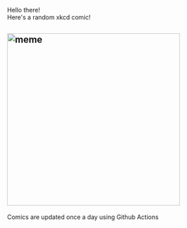 Hello there! <br>Here's a random xkcd comic!<br>
## <img src="https://imgs.xkcd.com/comics/reminders.png" alt="meme" width="400"/><br>
Comics are updated once a day using Github Actions